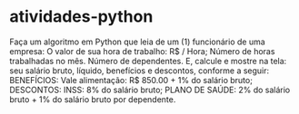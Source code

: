 # atividades-python
Faça um algoritmo em Python que leia de um (1) funcionário de uma empresa:  O valor de sua hora de trabalho: R$ / Hora;  Número de horas trabalhadas no mês.   Número de dependentes.  E, calcule e mostre na tela: seu salário bruto, líquido, benefícios e descontos, conforme a seguir:    BENEFÍCIOS:  Vale alimentação: R$ 850.00 + 1% do salário bruto;   DESCONTOS:  INSS: 8% do salário bruto;  PLANO DE SAÚDE: 2% do salário bruto + 1% do salário bruto por dependente.
